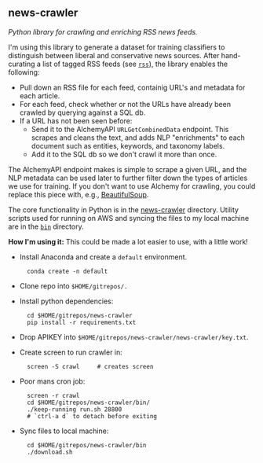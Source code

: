 ## news-crawler

_Python library for crawling and enriching RSS news feeds._

I'm using this library to generate a dataset for training classifiers to distinguish between
liberal and conservative news sources.  After hand-curating a list of tagged RSS feeds (see [`rss`](rss)),
the library enables the following:

* Pull down an RSS file for each feed, containig URL's and metadata for each article.
* For each feed, check whether or not the URLs have already been crawled by querying against a SQL db.
* If a URL has not been seen before:
    * Send it to the AlchemyAPI `URLGetCombinedData` endpoint.   This scrapes and cleans the text, and adds
      NLP "enrichments" to each document such as entities, keywords, and taxonomy labels.
    * Add it to the SQL db so we don't crawl it more than once.

The AlchemyAPI endpoint makes is simple to scrape a given URL, and the NLP metadata can be used later
to further filter down the types of articles we use for training.  If you don't want to use Alchemy 
for crawling, you could replace this piece with, e.g., [BeautifulSoup](https://pypi.python.org/pypi/beautifulsoup4).

The core functionality in Python is in the [news-crawler](news-crawler) directory.  Utility scripts used for 
running on AWS and syncing the files to my local machine are in the [`bin`](bin) directory.

__How I'm using it:__  This could be made a lot easier to use, with a little work!

* Install Anaconda and create a `default` environment.

        conda create -n default

* Clone repo into `$HOME/gitrepos/.`

* Install python dependencies:

        cd $HOME/gitrepos/news-crawler
        pip install -r requirements.txt

* Drop APIKEY into `$HOME/gitrepos/news-crawler/news-crawler/key.txt`.
* Create screen to run crawler in:

        screen -S crawl     # creates screen

* Poor mans cron job:
 
        screen -r crawl
        cd $HOME/gitrepos/news-crawler/bin/
        ./keep-running run.sh 28800
        # `ctrl-a d` to detach before exiting

* Sync files to local machine:

        cd $HOME/gitrepos/news-crawler/bin
        ./download.sh
        
